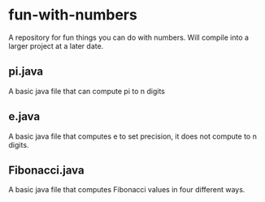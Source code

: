 # fun-with-numbers
A repository for fun things you can do with numbers. Will compile into a larger project at a later date.

## pi.java
A basic java file that can compute pi to n digits

## e.java
A basic java file that computes e to set precision, it does not compute to n digits.

## Fibonacci.java
A basic java file that computes Fibonacci values in four different ways.
